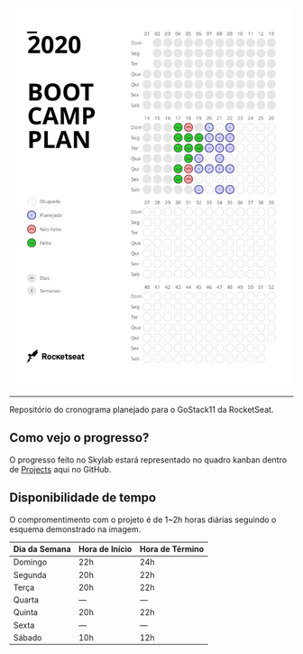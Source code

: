 ![2020.BOOTCAMP.PLAN](https://github.com/Hygor/RocketSeat.GoStack11/blob/master/progress.svg)

---

Repositório do cronograma planejado para o GoStack11 da RocketSeat.

## Como vejo o progresso?

O progresso feito no Skylab estará representado no quadro kanban dentro de [Projects](https://github.com/Hygor/RocketSeat.GoStack11/projects) aqui no GitHub.

## Disponibilidade de tempo

O compromentimento com o projeto é de 1~2h horas diárias seguindo o esquema demonstrado na imagem.

Dia da Semana	| Hora de Início | Hora de Término
------------- | -------------- | ---------------
Domingo | 22h | 24h
Segunda | 20h | 22h
Terça | 20h | 22h
Quarta | — | —
Quinta | 20h | 22h
Sexta | — | — 
Sábado | 10h | 12h
